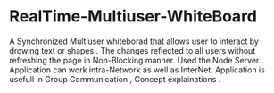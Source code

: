 RealTime-Multiuser-WhiteBoard
=============================

A Synchronized Multiuser whiteborad that allows user to interact by drowing text or shapes . The changes reflected to all users without refreshing the page in Non-Blocking manner. Used the Node Server .
Application can work intra-Network as well as InterNet. Application is usefull in Group Communication , Concept explainations .
